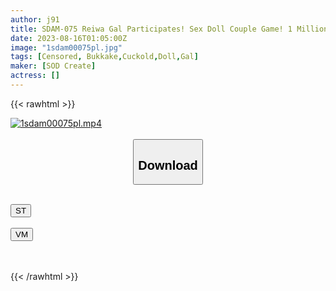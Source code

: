 ```yaml
---
author: j91
title: SDAM-075 Reiwa Gal Participates! Sex Doll Couple Game! 1 Million Yen If She Moves Even If She Is Pistoned By A First-Class AV Actor In Front Of Her Boyfriend! ! 2
date: 2023-08-16T01:05:00Z
image: "1sdam00075pl.jpg"
tags: [Censored, Bukkake,Cuckold,Doll,Gal]
maker: [SOD Create]
actress: []
---
```



{{< rawhtml >}}

<div class="video" data-videoid="8OwKx6xmvgIoL4Q">
    <a href="javascript:;">
        <img src="https://my.j91.asia/posts/1sdam00075pl/1sdam00075pl.jpg" width="WIDTH" height="HEIGHT" alt="1sdam00075pl.mp4" loading="lazy">
    </a>
</div>

<script type="text/javascript" src="https://j91.asia/asset/on-demand-st.js"></script>

<br>
  <link rel="stylesheet" href="https://j91.asia/asset/bs5.css">
  
  <center>
  <button class="btn btn-primary" type="button" data-bs-toggle="collapse" data-bs-target=".multi-collapse" aria-expanded="false" aria-controls="multiCollapseExample1 multiCollapseExample2"><h2>Download</h2></button></center>
</p>
<div class="row">
  <div class="col">
    <div class="collapse multi-collapse" id="multiCollapseExample1">
      <div class="card card-body">
	      	      <br>
<div class="buttons">  
<a href="https://streamtape.to/v/8OwKx6xmvgIoL4Q"><button class="btn-hover color-3"><i class="fa fa-download"></i> ST</button></a></div>
    </div>
  </div>
</div>
  <div class="col">
    <div class="collapse multi-collapse" id="multiCollapseExample2">
      <div class="card card-body">
	      <br>
<div class="buttons">
    <a href="https://vidmoly.to/tbyk9hu3w9z1.html"><button class="btn-hover color-9"><i class="fa fa-download"></i> VM</button></a></div>
<br><br>
      </div>
    </div>
  </div>
</div>

{{< /rawhtml >}}